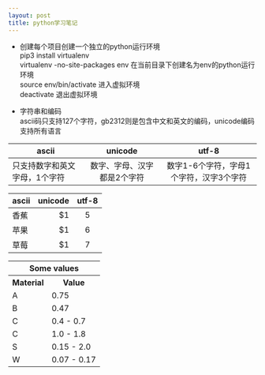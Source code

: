 ```yaml
---
layout: post
title: python学习笔记
---
```

* 创建每个项目创建一个独立的python运行环境   
pip3 install virtualenv  
virtualenv -no-site-packages env  在当前目录下创建名为env的python运行环境  
source env/bin/activate           进入虚拟环境  
deactivate                        退出虚拟环境 

* 字符串和编码  
ascii码只支持127个字符，gb2312则是包含中文和英文的编码，unicode编码支持所有语言

|ascii|unicode|utf-8|
|---|:-----:|:----:|
|只支持数字和英文字母，1个字符|数字、字母、汉字都是2个字符|数字1-6个字符，字母1个字符，汉字3个字符|

| ascii        | unicode    |  utf-8  |
| --------   | -----:   | :----: |
| 香蕉        | $1      |   5    |
| 苹果        | $1      |   6    |
| 草莓        | $1      |   7    |

<table class="tg">
  <tr>
    <th class="tg-baqh" colspan="2">Some values</th>
  </tr>
  <tr>
    <th class="tg-baqh">Material</th>
    <th class="tg-baqh">Value</th>
  </tr>
  <tr>
    <td class="tg-baqh">A</td>
    <td class="tg-baqh">0.75</td>
  </tr>
  <tr>
    <td class="tg-baqh">B</td>
    <td class="tg-baqh">0.47</td>
  </tr>
  <tr>
    <td class="tg-baqh">C</td>
    <td class="tg-baqh">0.4 - 0.7</td>
  </tr>
  <tr>
    <td class="tg-baqh">C</td>
    <td class="tg-baqh">1.0 - 1.8</td>
  </tr>
  <tr>
    <td class="tg-baqh">S</td>
    <td class="tg-baqh">0.15 - 2.0</td>
  </tr>
  <tr>
    <td class="tg-baqh">W</td>
    <td class="tg-baqh">0.07 - 0.17</td>
  </tr>
</table>
